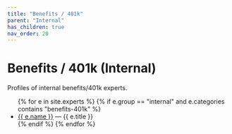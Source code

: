 ```yaml
---
title: "Benefits / 401k"
parent: "Internal"
has_children: true
nav_order: 20
---
```

# Benefits / 401k (Internal)
Profiles of internal benefits/401k experts.

<!-- BEGIN: expert-list internal/benefits-401k (auto-generated) -->
<ul>
{% for e in site.experts %}
  {% if e.group == "internal" and e.categories contains "benefits-401k" %}
    <li><a href="{{ e.url | relative_url }}">{{ e.name }}</a> — {{ e.title }}</li>
  {% endif %}
{% endfor %}
</ul>
<!-- END: expert-list internal/benefits-401k -->
